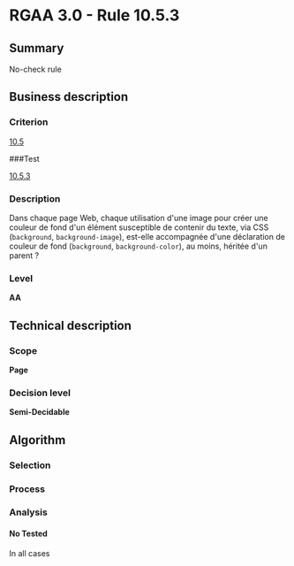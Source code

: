 # RGAA 3.0 -  Rule 10.5.3

## Summary

No-check rule

## Business description

### Criterion

[10.5](http://references.modernisation.gouv.fr/referentiel-technique-0#crit-10-5)

###Test

[10.5.3](http://disic.github.io/rgaa_referentiel_en/RGAA3.0_Criteria_English_version_v1.html#test-10-5-3)

### Description

Dans chaque page Web, chaque utilisation d'une image pour cr&eacute;er une couleur de fond d'un &eacute;l&eacute;ment susceptible de contenir du texte, via CSS (`background`, `background-image`), est-elle accompagn&eacute;e d'une d&eacute;claration de couleur de fond (`background`, `background-color`), au moins, h&eacute;rit&eacute;e d'un parent ?

### Level

**AA**

## Technical description

### Scope

**Page**

### Decision level

**Semi-Decidable**

## Algorithm

### Selection

### Process

### Analysis

#### No Tested 

In all cases
